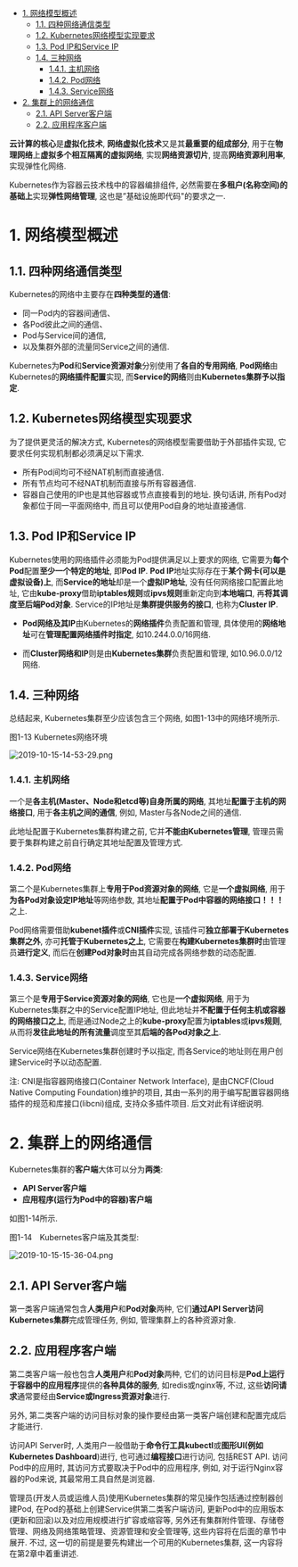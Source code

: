 
<!-- @import "[TOC]" {cmd="toc" depthFrom=1 depthTo=6 orderedList=false} -->

<!-- code_chunk_output -->

- [1. 网络模型概述](#1-网络模型概述)
  - [1.1. 四种网络通信类型](#11-四种网络通信类型)
  - [1.2. Kubernetes网络模型实现要求](#12-kubernetes网络模型实现要求)
  - [1.3. Pod IP和Service IP](#13-pod-ip和service-ip)
  - [1.4. 三种网络](#14-三种网络)
    - [1.4.1. 主机网络](#141-主机网络)
    - [1.4.2. Pod网络](#142-pod网络)
    - [1.4.3. Service网络](#143-service网络)
- [2. 集群上的网络通信](#2-集群上的网络通信)
  - [2.1. API Server客户端](#21-api-server客户端)
  - [2.2. 应用程序客户端](#22-应用程序客户端)

<!-- /code_chunk_output -->

**云计算的核心**是**虚拟化技术**, **网络虚拟化技术**又是其**最重要的组成部分**, 用于在**物理网络**上**虚拟多个相互隔离的虚拟网络**, 实现**网络资源切片**, 提高**网络资源利用率**, 实现弹性化网络. 

Kubernetes作为容器云技术栈中的容器编排组件, 必然需要在**多租户(名称空间)的基础上**实现**弹性网络管理**, 这也是”基础设施即代码"的要求之一. 

# 1. 网络模型概述

## 1.1. 四种网络通信类型

Kubernetes的网络中主要存在**四种类型的通信**: 

* 同一Pod内的容器间通信、
* 各Pod彼此之间的通信、
* Pod与Service间的通信, 
* 以及集群外部的流量同Service之间的通信. 

Kubernetes为**Pod**和**Service资源对象**分别使用了**各自的专用网络**, **Pod网络**由Kubernetes的**网络插件配置**实现, 而**Service的网络**则由**Kubernetes集群予以指定**. 

## 1.2. Kubernetes网络模型实现要求

为了提供更灵活的解决方式, Kubernetes的网络模型需要借助于外部插件实现, 它要求任何实现机制都必须满足以下需求. 

* 所有Pod间均可不经NAT机制而直接通信. 
* 所有节点均可不经NAT机制而直接与所有容器通信. 
* 容器自己使用的IP也是其他容器或节点直接看到的地址. 换句话讲, 所有Pod对象都位于同一平面网络中, 而且可以使用Pod自身的地址直接通信. 

## 1.3. Pod IP和Service IP

Kubernetes使用的网络插件必须能为Pod提供满足以上要求的网络, 它需要为**每个Pod**配置**至少一个特定的地址**, 即**Pod IP**. **Pod IP**地址实际存在于**某个网卡(可以是虚拟设备)上**, 而**Service的地址**却是一个**虚拟IP地址**, 没有任何网络接口配置此地址, 它由**kube-proxy**借助**iptables规则**或**ipvs规则**重新定向到**本地端口**, 再**将其调度至后端Pod对象**. Service的IP地址是**集群提供服务的接口**, 也称为**Cluster IP**. 

* **Pod网络及其IP**由Kubernetes的**网络插件**负责配置和管理, 具体使用的**网络地址**可在**管理配置网络插件时指定**, 如10.244.0.0/16网络. 

* 而**Cluster网络和IP**则是由**Kubernetes集群**负责配置和管理, 如10.96.0.0/12网络. 

## 1.4. 三种网络

总结起来, Kubernetes集群至少应该包含三个网络, 如图1-13中的网络环境所示. 

图1-13 Kubernetes网络环境

![2019-10-15-14-53-29.png](./images/2019-10-15-14-53-29.png)

### 1.4.1. 主机网络

一个是**各主机(Master、Node和etcd等)自身所属的网络**, 其地址**配置于主机的网络接口**, 用于**各主机之间的通信**, 例如, Master与各Node之间的通信. 

此地址配置于Kubernetes集群构建之前, 它并**不能由Kubernetes管理**, 管理员需要于集群构建之前自行确定其地址配置及管理方式. 

### 1.4.2. Pod网络

第二个是Kubernetes集群上**专用于Pod资源对象的网络**, 它是**一个虚拟网络**, 用于**为各Pod对象设定IP地址**等网络参数, 其地址**配置于Pod中容器的网络接口！！！** 之上. 

Pod网络需要借助**kubenet插件**或**CNI插件**实现, 该插件可**独立部署于Kubernetes集群之外**, 亦可**托管于Kubernetes之上**, 它需要在**构建Kubernetes集群时**由管理员**进行定义**, 而后在**创建Pod对象时**由其自动完成各网络参数的动态配置. 

### 1.4.3. Service网络

第三个是**专用于Service资源对象的网络**, 它也是**一个虚拟网络**, 用于为Kubernetes集群之中的Service配置IP地址, 但此地址并**不配置于任何主机或容器的网络接口之上**, 而是通过Node之上的**kube-proxy**配置为**iptables**或**ipvs规则**, 从而将**发往此地址的所有流量**调度至其**后端的各Pod对象之上**. 

Service网络在Kubernetes集群创建时予以指定, 而各Service的地址则在用户创建Service时予以动态配置. 

注: CNI是指容器网络接口(Container Network Interface), 是由CNCF(Cloud Native Computing Foundation)维护的项目, 其由一系列的用于编写配置容器网络插件的规范和库接口(libcni)组成, 支持众多插件项目. 后文对此有详细说明. 

# 2. 集群上的网络通信

Kubernetes集群的**客户端**大体可以分为**两类**: 

* **API Server客户端**
* **应用程序(运行为Pod中的容器)客户端**

如图1-14所示. 

图1-14　Kubernetes客户端及其类型:

![2019-10-15-15-36-04.png](./images/2019-10-15-15-36-04.png)

## 2.1. API Server客户端

第一类客户端通常包含**人类用户**和**Pod对象**两种, 它们**通过API Server访问Kubernetes集群**完成管理任务, 例如, 管理集群上的各种资源对象. 

## 2.2. 应用程序客户端

第二类客户端一般也包含**人类用户**和**Pod对象**两种, 它们的访问目标是**Pod上运行于容器中的应用程序**提供的**各种具体的服务**, 如redis或nginx等, 不过, 这些**访问请求**通常要经由**Service或Ingress资源对象**进行. 

另外, 第二类客户端的访问目标对象的操作要经由第一类客户端创建和配置完成后才能进行. 

访问API Server时, 人类用户一般借助于**命令行工具kubectl**或**图形UI(例如Kubernetes Dashboard**)进行, 也可通过**编程接口**进行访问, 包括REST API. 访问Pod中的应用时, 其访问方式要取决于Pod中的应用程序, 例如, 对于运行Nginx容器的Pod来说, 其最常用工具自然是浏览器. 

管理员(开发人员或运维人员)使用Kubernetes集群的常见操作包括通过控制器创建Pod, 在Pod的基础上创建Service供第二类客户端访问, 更新Pod中的应用版本(更新和回滚)以及对应用规模进行扩容或缩容等, 另外还有集群附件管理、存储卷管理、网络及网络策略管理、资源管理和安全管理等, 这些内容将在后面的章节中展开. 不过, 这一切的前提是要先构建出一个可用的Kubernetes集群, 这一内容将在第2章中着重讲述. 
